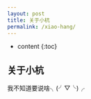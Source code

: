 ```yaml
---
layout: post
title: 关于小杭
permalink: /xiao-hang/
---
```


* content
{:toc}


## 关于小杭

我不知道要说啥╮(╯▽╰)╭

